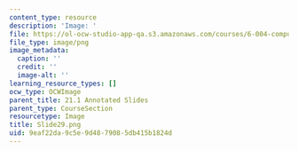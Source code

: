 ```yaml
---
content_type: resource
description: 'Image: '
file: https://ol-ocw-studio-app-qa.s3.amazonaws.com/courses/6-004-computation-structures-spring-2017/9eaf22da9c5e9d4879085db415b1824d_Slide29.png
file_type: image/png
image_metadata:
  caption: ''
  credit: ''
  image-alt: ''
learning_resource_types: []
ocw_type: OCWImage
parent_title: 21.1 Annotated Slides
parent_type: CourseSection
resourcetype: Image
title: Slide29.png
uid: 9eaf22da-9c5e-9d48-7908-5db415b1824d
---
```

